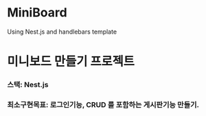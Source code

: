 # MiniBoard
Using Nest.js and handlebars template


# 미니보드 만들기 프로젝트
### 스택: Nest.js 
### 최소구현목표: 로그인기능, CRUD 를 포함하는 게시판기능 만들기.
